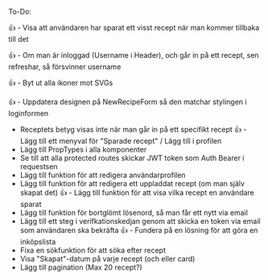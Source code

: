To-Do:

👍 - Visa att användaren har sparat ett visst recept när man kommer tillbaka till det

👍 - Om man är inloggad (Username i Header), och går in på ett recept, sen refreshar, så försvinner username

👍 - Byt ut alla ikoner mot SVGs

👍 - Uppdatera designen på NewRecipeForm så den matchar stylingen i loginformen

- Receptets betyg visas inte när man går in på ett specifikt recept
  👍 - Lägg till ett menyval för "Sparade recept" / Lägg till i profilen
- Lägg till PropTypes i alla komponenter
- Se till att alla protected routes skickar JWT token som Auth Bearer i requestsen
- Lägg till funktion för att redigera användarprofilen
- Lägg till funktion för att redigera ett uppladdat recept (om man själv skapat det)
  👍 - Lägg till funktion för att visa vilka recept en användare sparat
- Lägg till funktion för bortglömt lösenord, så man får ett nytt via email
- Lägg till ett steg i verifkationskedjan genom att skicka en token via email som användaren ska bekräfta
  👍 - Fundera på en lösning för att göra en inköpslista
- Fixa en sökfunktion för att söka efter recept
- Visa "Skapat"-datum på varje recept (och eller card)
- Lägg till pagination (Max 20 recept?)
